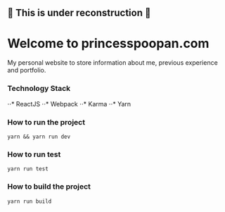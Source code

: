 ## :construction: This is under reconstruction :construction:

# Welcome to princesspoopan.com

  My personal website to store information about me, previous experience and portfolio.


### Technology Stack
⋅⋅* ReactJS
⋅⋅* Webpack
⋅⋅* Karma
⋅⋅* Yarn

### How to run the project
`yarn && yarn run dev`

### How to run test
`yarn run test`

### How to build the project
`yarn run build`


